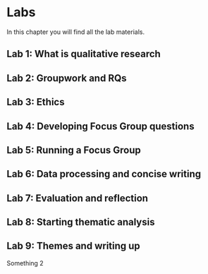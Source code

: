 # Labs

In this chapter you will find all the lab materials.

## Lab 1: What is qualitative research

## Lab 2: Groupwork and RQs

## Lab 3: Ethics

## Lab 4: Developing Focus Group questions

## Lab 5: Running a Focus Group

## Lab 6: Data processing and concise writing 

## Lab 7: Evaluation and reflection

## Lab 8: Starting thematic analysis

## Lab 9: Themes and writing up 

Something 2
